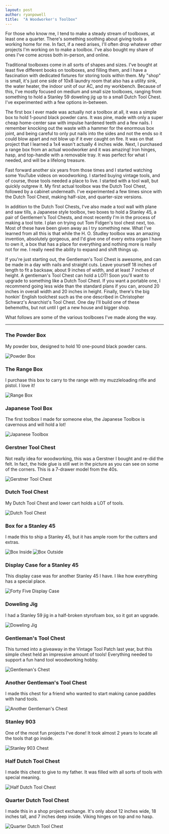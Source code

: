 ```yaml
---
layout: post
author: ryanpowell
title:  "A Woodworker's Toolbox"
---
```


For those who know me, I tend to make a steady stream of toolboxes, at least one a quarter.  There's something soothing about giving tools a working home for me.  In fact, if a need arises, I'll often drop whatever other projects I'm working on to make a toolbox.  I've also bought my share of ones I've come across both in-person, and online.

Traditional toolboxes come in all sorts of shapes and sizes.  I've bought at least five different books on toolboxes, and filling them, and I have a fascination with dedicated fixtures for storing tools within them.  My "shop" is small, it's just one side of 10x8 laundry room that also has a utility sink, the water heater, the indoor unit of our AC, and my workbench.  Because of this, I've mostly focused on medium and small size toolboxes, ranging from something to hold a Stanley 59 doweling jig up to a small Dutch Tool Chest.  I've experimented with a few options in-between.

The first box I ever made was actually not a toolbox at all, it was a simple box to hold 1-pound black powder cans.  It was pine, made with only a super cheap home-center saw with impulse hardened teeth and a few nails.  I remember knocking out the waste with a hammer for the enormous box joint, and being careful to only put nails into the sides and not the ends so it could blow apart and not blow up if it ever caught on fire.  It was on that project that I learned a 1x4 wasn't actually 4 inches wide.  Next, I purchased a range box from an actual woodworker and it was amazing!  Iron hinges, hasp, and top-handle with a removable tray.  It was perfect for what I needed, and will be a lifelong treasure.

Fast forward another six years from those times and I started watching some YouTube videos on woodworking.  I started buying vintage tools, and of course, those tools needed a place to live.  I started with a tool wall, but quickly outgrew it.  My first actual toolbox was the Dutch Tool Chest, followed by a cabinet underneath.  I've experimented a few times since with the Dutch Tool Chest, making half-size, and quarter-size versions.

In addition to the Dutch Tool Chests, I've also made a tool wall with plane and saw tills, a Japanese style toolbox, two boxes to hold a Stanley 45, a pair of Gentlemen's Tool Chests, and most recently I'm in the process of making a tool tote.  I plan on trying out Tom Fidgen's tool chest next, too.  Most of these have been given away as I try something new.  What I've learned from all this is that while the H. O. Studley toolbox was an amazing invention, absolutely gorgeous, and I'd give one of every extra organ I have to own it, a box that has a place for everything and nothing more is really not for me.  I really need the ability to expand and shift things up.

If you're just starting out, the Gentleman's Tool Chest is awesome, and can be made in a day with nails and straight cuts.  Leave yourself 18 inches of length to fit a backsaw, about 9 inches of width, and at least 7 inches of height.  A gentleman's Tool Chest can hold a LOT!  Soon you'll want to upgrade to something like a Dutch Tool Chest.  If you want a portable one, I recommend going less wide than the standard plans if you can, around 20 inches in overall width and 20 inches in height.  Finally, there's the big honkin' English toolchest such as the one described in Christopher Schwarz's Anarchist's Tool Chest.  One day I'll build one of these behemoths, but not until I get a new house and bigger shop.

What follows are some of the various toolboxes I've made along the way.

---

### The Powder Box

My powder box, designed to hold 10 one-pound black powder cans.

![Powder Box](/assets/images/woodworkers-toolbox/powder-box.jpeg)

### The Range Box

I purchase this box to carry to the range with my muzzleloading rifle and pistol.  I love it!

![Range Box](/assets/images/woodworkers-toolbox/range-box.jpeg)

### Japanese Tool Box

The first toolbox I made for someone else, the Japanese Toolbox is cavernous and will hold a lot!

![Japanese Toolbox](/assets/images/woodworkers-toolbox/japanese-toolbox.jpeg)

### Gerstner Tool Chest

Not really idea for woodworking, this was a Gerstner I bought and re-did the felt.  In fact, the hide glue is still wet in the picture as you can see on some of the corners.  This is a 7-drawer model from the 40s.

![Gerstner Tool Chest](/assets/images/woodworkers-toolbox/gerstner.jpeg)

### Dutch Tool Chest

My Dutch Tool Chest and lower cart holds a LOT of tools.

![Dutch Tool Chest](/assets/images/woodworkers-toolbox/dutch-tool-chest.jpeg)

### Box for a Stanley 45

I made this to ship a Stanley 45, but it has ample room for the cutters and extras.

![Box Inside](/assets/images/woodworkers-toolbox/forty-five-box-1.jpeg)
![Box Outside](/assets/images/woodworkers-toolbox/forty-five-box-2.jpeg)

### Display Case for a Stanley 45

This display case was for another Stanley 45 I have.  I like how everything has a special place.

![Forty Five Display Case](/assets/images/woodworkers-toolbox/forty-five-case.jpeg)

### Doweling Jig

I had a Stanley 59 jig in a half-broken styrofoam box, so it got an upgrade.

![Doweling Jig](/assets/images/woodworkers-toolbox/doweling-jig.jpeg)

### Gentleman's Tool Chest

This turned into a giveaway in the Vintage Tool Patch last year, but this simple chest held an impressive amount of tools!  Everything needed to support a fun hand tool woodworking hobby.

![Gentleman's Chest](/assets/images/woodworkers-toolbox/gentlemans-chest-1.jpeg)

### Another Gentleman's Tool Chest

I made this chest for a friend who wanted to start making canoe paddles with hand tools.

![Another Gentleman's Chest](/assets/images/woodworkers-toolbox/gentlemans-chest-2.jpeg)

### Stanley 903

One of the most fun projects I've done!  It took almost 2 years to locate all the tools that go inside.

![Stanley 903 Chest](/assets/images/woodworkers-toolbox/stanley-903.jpeg)

### Half Dutch Tool Chest

I made this chest to give to my father.  It was filled with all sorts of tools with special meaning.

![Half Dutch Tool Chest](/assets/images/woodworkers-toolbox/half-dutch-tool-chest.jpeg)

### Quarter Dutch Tool Chest

I made this in a shop project exchange.  It's only about 12 inches wide, 18 inches tall, and 7 inches deep inside.  Viking hinges on top and no hasp.

![Quarter Dutch Tool Chest](/assets/images/woodworkers-toolbox/quarter-dutch-tool-chest.jpeg)
